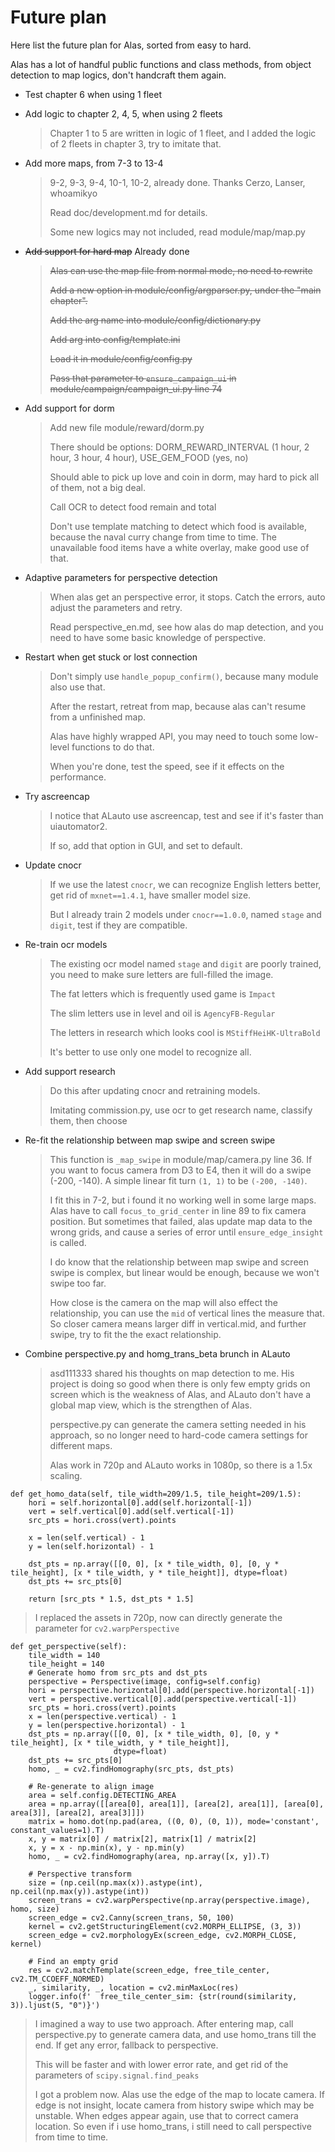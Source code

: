 # Future plan

Here list the future plan for Alas, sorted from easy to hard.

Alas has a lot of handful public functions and class methods, from object detection to map logics, don't handcraft them again.

- Test chapter 6 when using 1 fleet

- Add logic to chapter 2, 4, 5, when using 2 fleets

  > Chapter 1 to 5 are written in logic of 1 fleet, and I added the logic of 2 fleets in chapter 3, try to imitate that.

- Add more maps, from 7-3 to 13-4

  > 9-2, 9-3, 9-4, 10-1, 10-2, already done. Thanks Cerzo, Lanser, whoamikyo
  >
  > Read doc/development.md for details.
  >
  > Some new logics may not included, read module/map/map.py

- ~~Add support for hard map~~ Already done

  > ~~Alas can use the map file from normal mode, no need to rewrite~~
  >
  > ~~Add a new option in module/config/argparser.py, under the "main chapter".~~
  >
  > ~~Add the arg name into module/config/dictionary.py~~
  >
  > ~~Add arg into config/template.ini~~
  >
  > ~~Load it in module/config/config.py~~
  >
  > ~~Pass that parameter to `ensure_campaign_ui` in module/campaign/campaign_ui.py line 74~~

- Add support for dorm

  > Add new file module/reward/dorm.py
  >
  > There should be options: DORM_REWARD_INTERVAL (1 hour, 2 hour, 3 hour, 4 hour), USE_GEM_FOOD (yes, no)
  >
  > Should able to pick up love and coin in dorm, may hard to pick all of them, not a big deal.
  >
  > Call OCR to detect food remain and total
  >
  > Don't use template matching to detect which food is available, because the naval curry change from time to time. The unavailable food items have a white overlay, make good use of that.

- Adaptive parameters for perspective detection

  > When alas get an perspective error, it stops. Catch the errors, auto adjust the parameters and retry.
  >
  > Read perspective_en.md, see how alas do map detection, and you need to have some basic knowledge of perspective.

- Restart when get stuck or lost connection

  > Don't simply use `handle_popup_confirm()`, because many module also use that.
  >
  > After the restart, retreat from map, because alas can't resume from a unfinished map.
  >
  > Alas have highly wrapped API, you may need to touch some low-level functions to do that.
  >
  > When you're done, test the speed, see if it effects on the performance.

- Try ascreencap

  > I notice that ALauto use ascreencap, test and see if it's faster than uiautomator2.
  >
  > If so, add that option in GUI, and set to default.

- Update cnocr

  > If we use the latest `cnocr`, we can recognize English letters better, get rid of `mxnet==1.4.1`, have smaller model size.
  >
  > But I already train 2 models under `cnocr==1.0.0`, named `stage` and `digit`, test if they are compatible.

- Re-train ocr models

  > The existing ocr model named `stage` and `digit` are poorly trained, you need to make sure letters are full-filled the image.
  >
  > The fat letters which is frequently used game is `Impact`
  >
  > The slim letters use in level and oil is `AgencyFB-Regular`
  >
  > The letters in research which looks cool is `MStiffHeiHK-UltraBold`
  >
  > It's better to use only one model to recognize all.

- Add support research

  > Do this after updating cnocr and retraining models.
  >
  > Imitating commission.py, use ocr to get research name, classify them, then choose

- Re-fit the relationship between map swipe and screen swipe

  > This function is `_map_swipe` in module/map/camera.py line 36. If you want to focus camera from D3 to E4, then it will do a swipe (-200, -140). A simple linear fit turn `(1, 1)` to be `(-200, -140)`.
  >
  > I fit this in 7-2, but i found it no working well in some large maps. Alas have to call `focus_to_grid_center` in line 89 to fix camera position. But sometimes that failed, alas update map data to the wrong grids, and cause a series of error until `ensure_edge_insight` is called.
  >
  > I do know that the relationship between map swipe and screen swipe is complex, but linear would be enough, because we won't swipe too far.
  >
  > How close is the camera on the map will also effect the relationship, you can use the `mid` of vertical lines the measure that. So closer camera means larger diff in vertical.mid, and further swipe, try to fit the the exact relationship.

- Combine perspective.py and homg_trans_beta brunch in ALauto

  > asd111333 shared his thoughts on map detection to me. His project is doing so good when there is only few empty grids on screen which is the weakness of Alas, and ALauto don't have a global map view, which is the strengthen of Alas.
  >
  > perspective.py can generate the camera setting needed in his approach, so no longer need to hard-code camera settings for different maps. 
  >
  > Alas work in 720p and ALauto works in 1080p, so there is a 1.5x scaling.
  >
 ```
 def get_homo_data(self, tile_width=209/1.5, tile_height=209/1.5):
     hori = self.horizontal[0].add(self.horizontal[-1])
     vert = self.vertical[0].add(self.vertical[-1])
     src_pts = hori.cross(vert).points
 
     x = len(self.vertical) - 1
     y = len(self.horizontal) - 1
 
     dst_pts = np.array([[0, 0], [x * tile_width, 0], [0, y * tile_height], [x * tile_width, y * tile_height]], dtype=float)
     dst_pts += src_pts[0]
 
     return [src_pts * 1.5, dst_pts * 1.5]
 ```
  >I replaced the assets in 720p, now can directly generate the parameter for `cv2.warpPerspective`

```
def get_perspective(self):
    tile_width = 140
    tile_height = 140
    # Generate homo from src_pts and dst_pts
    perspective = Perspective(image, config=self.config)
    hori = perspective.horizontal[0].add(perspective.horizontal[-1])
    vert = perspective.vertical[0].add(perspective.vertical[-1])
    src_pts = hori.cross(vert).points
    x = len(perspective.vertical) - 1
    y = len(perspective.horizontal) - 1
    dst_pts = np.array([[0, 0], [x * tile_width, 0], [0, y * tile_height], [x * tile_width, y * tile_height]],
                       dtype=float)
    dst_pts += src_pts[0]
    homo, _ = cv2.findHomography(src_pts, dst_pts)

    # Re-generate to align image
    area = self.config.DETECTING_AREA
    area = np.array([[area[0], area[1]], [area[2], area[1]], [area[0], area[3]], [area[2], area[3]]])
    matrix = homo.dot(np.pad(area, ((0, 0), (0, 1)), mode='constant', constant_values=1).T)
    x, y = matrix[0] / matrix[2], matrix[1] / matrix[2]
    x, y = x - np.min(x), y - np.min(y)
    homo, _ = cv2.findHomography(area, np.array([x, y]).T)

    # Perspective transform
    size = (np.ceil(np.max(x)).astype(int), np.ceil(np.max(y)).astype(int))
    screen_trans = cv2.warpPerspective(np.array(perspective.image), homo, size)
    screen_edge = cv2.Canny(screen_trans, 50, 100)
    kernel = cv2.getStructuringElement(cv2.MORPH_ELLIPSE, (3, 3))
    screen_edge = cv2.morphologyEx(screen_edge, cv2.MORPH_CLOSE, kernel)

    # Find an empty grid
    res = cv2.matchTemplate(screen_edge, free_tile_center, cv2.TM_CCOEFF_NORMED)
    _, similarity, _, location = cv2.minMaxLoc(res)
    logger.info(f'  free_tile_center_sim: {str(round(similarity, 3)).ljust(5, "0")}')
```

> I imagined a way to use two approach. After entering map, call perspective.py to generate camera data, and use homo_trans till the end. If get any error, fallback to perspective.
>
> This will be faster and with lower error rate, and get rid of the parameters of `scipy.signal.find_peaks`
>
> I got a problem now. Alas use the edge of the map to locate camera. If edge is not insight, locate camera from history swipe which may be unstable. When edges appear again, use that to correct camera location. So even if i use homo_trans, i still need to call perspective from time to time.